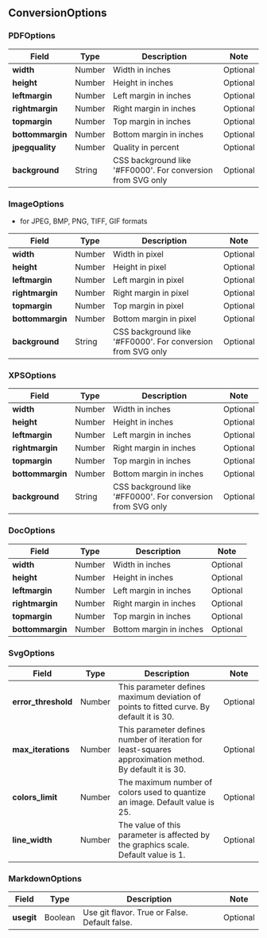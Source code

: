 ## ConversionOptions

### PDFOptions
| Field            | Type   | Description                                                 | Note     |
|------------------|--------|-------------------------------------------------------------|----------|
| **width**        | Number | Width in inches                                             | Optional |
| **height**       | Number | Height in inches                                            | Optional |
| **leftmargin**   | Number | Left margin in inches                                       | Optional |
| **rightmargin**  | Number | Right margin in inches                                      | Optional |
| **topmargin**    | Number | Top margin in inches                                        | Optional |
| **bottommargin** | Number | Bottom margin in inches                                     | Optional |
| **jpegquality**  | Number | Quality in percent                                          | Optional |
| **background**   | String | CSS background like '#FF0000'. For conversion from SVG only | Optional |

### ImageOptions

 -  for JPEG, BMP, PNG, TIFF, GIF formats

| Field            | Type   | Description                                                 | Note     |
|------------------|--------|-------------------------------------------------------------|----------|
| **width**        | Number | Width in pixel                                              | Optional |
| **height**       | Number | Height in pixel                                             | Optional |
| **leftmargin**   | Number | Left margin in pixel                                        | Optional |
| **rightmargin**  | Number | Right margin in pixel                                       | Optional |
| **topmargin**    | Number | Top margin in pixel                                         | Optional |
| **bottommargin** | Number | Bottom margin in pixel                                      | Optional |
| **background**   | String | CSS background like '#FF0000'. For conversion from SVG only | Optional |

### XPSOptions
| Field            | Type   | Description                                                  | Note     |
|------------------|--------|--------------------------------------------------------------|----------|
| **width**        | Number | Width in inches                                              | Optional |
| **height**       | Number | Height in inches                                             | Optional |
| **leftmargin**   | Number | Left margin in inches                                        | Optional |
| **rightmargin**  | Number | Right margin in inches                                       | Optional |
| **topmargin**    | Number | Top margin in inches                                         | Optional |
| **bottommargin** | Number | Bottom margin in inches                                      | Optional |
| **background**   | String | CSS background like '#FF0000'. For conversion from SVG only  | Optional |

### DocOptions
| Field            | Type   | Description                                                  | Note     |
|------------------|--------|--------------------------------------------------------------|----------|
| **width**        | Number | Width in inches                                              | Optional |
| **height**       | Number | Height in inches                                             | Optional |
| **leftmargin**   | Number | Left margin in inches                                        | Optional |
| **rightmargin**  | Number | Right margin in inches                                       | Optional |
| **topmargin**    | Number | Top margin in inches                                         | Optional |
| **bottommargin** | Number | Bottom margin in inches                                      | Optional |

### SvgOptions
| Field               | Type   | Description                                                                                             | Note     |
|---------------------|--------|---------------------------------------------------------------------------------------------------------|----------|
| **error_threshold** | Number | This parameter defines maximum deviation of points to fitted curve. By default it is 30.                | Optional |
| **max_iterations**  | Number | This parameter defines number of iteration for least-squares approximation method. By default it is 30. | Optional |
| **colors_limit**    | Number | The maximum number of colors used to quantize an image. Default value is 25.                            | Optional |
| **line_width**      | Number | The value of this parameter is affected by the graphics scale. Default value is 1.                      | Optional |


### MarkdownOptions
| Field            | Type    | Description                                   | Note     |
|------------------|---------|-----------------------------------------------|----------|
| **usegit**       | Boolean | Use git flavor. True or False. Default false. | Optional |
